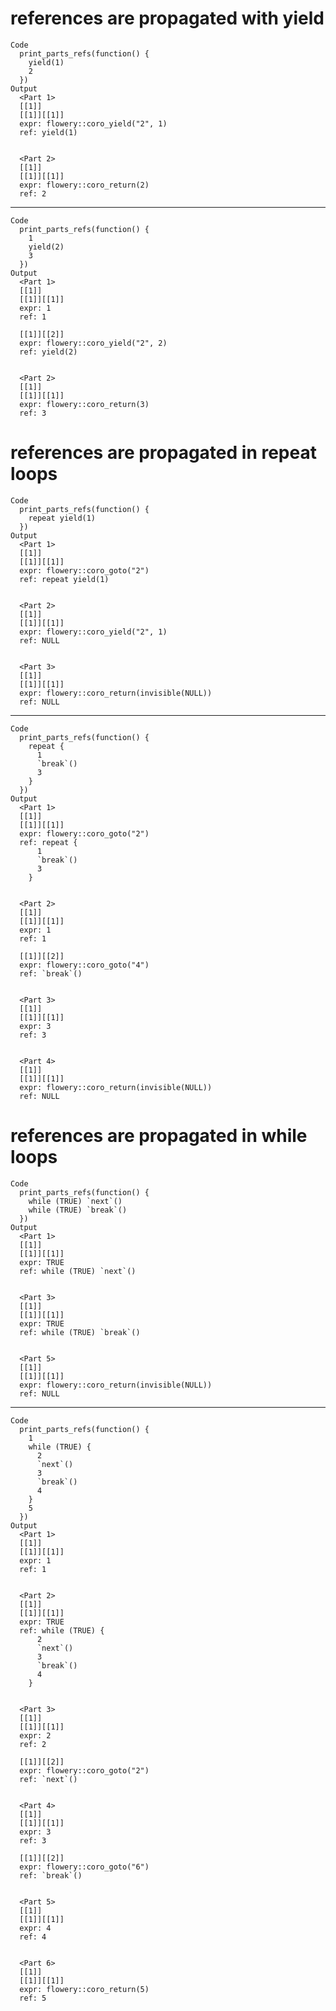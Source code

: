 # references are propagated with yield

    Code
      print_parts_refs(function() {
        yield(1)
        2
      })
    Output
      <Part 1>
      [[1]]
      [[1]][[1]]
      expr: flowery::coro_yield("2", 1)
      ref: yield(1)
      
      
      <Part 2>
      [[1]]
      [[1]][[1]]
      expr: flowery::coro_return(2)
      ref: 2
      
      

---

    Code
      print_parts_refs(function() {
        1
        yield(2)
        3
      })
    Output
      <Part 1>
      [[1]]
      [[1]][[1]]
      expr: 1
      ref: 1
      
      [[1]][[2]]
      expr: flowery::coro_yield("2", 2)
      ref: yield(2)
      
      
      <Part 2>
      [[1]]
      [[1]][[1]]
      expr: flowery::coro_return(3)
      ref: 3
      
      

# references are propagated in repeat loops

    Code
      print_parts_refs(function() {
        repeat yield(1)
      })
    Output
      <Part 1>
      [[1]]
      [[1]][[1]]
      expr: flowery::coro_goto("2")
      ref: repeat yield(1)
      
      
      <Part 2>
      [[1]]
      [[1]][[1]]
      expr: flowery::coro_yield("2", 1)
      ref: NULL
      
      
      <Part 3>
      [[1]]
      [[1]][[1]]
      expr: flowery::coro_return(invisible(NULL))
      ref: NULL
      
      

---

    Code
      print_parts_refs(function() {
        repeat {
          1
          `break`()
          3
        }
      })
    Output
      <Part 1>
      [[1]]
      [[1]][[1]]
      expr: flowery::coro_goto("2")
      ref: repeat {
          1
          `break`()
          3
        }
      
      
      <Part 2>
      [[1]]
      [[1]][[1]]
      expr: 1
      ref: 1
      
      [[1]][[2]]
      expr: flowery::coro_goto("4")
      ref: `break`()
      
      
      <Part 3>
      [[1]]
      [[1]][[1]]
      expr: 3
      ref: 3
      
      
      <Part 4>
      [[1]]
      [[1]][[1]]
      expr: flowery::coro_return(invisible(NULL))
      ref: NULL
      
      

# references are propagated in while loops

    Code
      print_parts_refs(function() {
        while (TRUE) `next`()
        while (TRUE) `break`()
      })
    Output
      <Part 1>
      [[1]]
      [[1]][[1]]
      expr: TRUE
      ref: while (TRUE) `next`()
      
      
      <Part 3>
      [[1]]
      [[1]][[1]]
      expr: TRUE
      ref: while (TRUE) `break`()
      
      
      <Part 5>
      [[1]]
      [[1]][[1]]
      expr: flowery::coro_return(invisible(NULL))
      ref: NULL
      
      

---

    Code
      print_parts_refs(function() {
        1
        while (TRUE) {
          2
          `next`()
          3
          `break`()
          4
        }
        5
      })
    Output
      <Part 1>
      [[1]]
      [[1]][[1]]
      expr: 1
      ref: 1
      
      
      <Part 2>
      [[1]]
      [[1]][[1]]
      expr: TRUE
      ref: while (TRUE) {
          2
          `next`()
          3
          `break`()
          4
        }
      
      
      <Part 3>
      [[1]]
      [[1]][[1]]
      expr: 2
      ref: 2
      
      [[1]][[2]]
      expr: flowery::coro_goto("2")
      ref: `next`()
      
      
      <Part 4>
      [[1]]
      [[1]][[1]]
      expr: 3
      ref: 3
      
      [[1]][[2]]
      expr: flowery::coro_goto("6")
      ref: `break`()
      
      
      <Part 5>
      [[1]]
      [[1]][[1]]
      expr: 4
      ref: 4
      
      
      <Part 6>
      [[1]]
      [[1]][[1]]
      expr: flowery::coro_return(5)
      ref: 5
      
      

